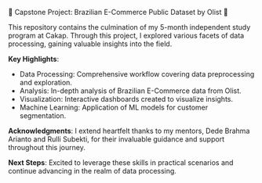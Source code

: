 🎉 Capstone Project: Brazilian E-Commerce Public Dataset by Olist 🎉

This repository contains the culmination of my 5-month independent study program at Cakap. Through this project, I explored various facets of data processing, gaining valuable insights into the field.

**Key Highlights**:
- Data Processing: Comprehensive workflow covering data preprocessing and exploration.
- Analysis: In-depth analysis of Brazilian E-Commerce data from Olist.
- Visualization: Interactive dashboards created to visualize insights.
- Machine Learning: Application of ML models for customer segmentation.

**Acknowledgments**:
I extend heartfelt thanks to my mentors, Dede Brahma Arianto and Rulli Subekti, for their invaluable guidance and support throughout this journey.

**Next Steps**:
Excited to leverage these skills in practical scenarios and continue advancing in the realm of data processing.
